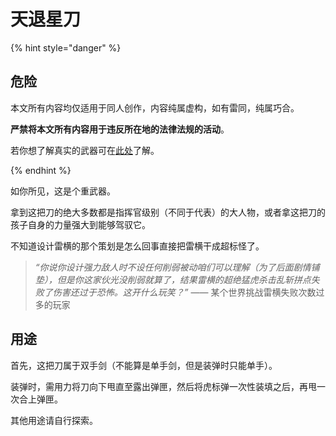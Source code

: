 # 天退星刀

{% hint style="danger" %}

## 危险

本文所有内容均仅适用于同人创作，内容纯属虚构，如有雷同，纯属巧合。

**严禁将本文所有内容用于违反所在地的法律法规的活动**。

若你想了解真实的武器可在[此处](https://www.bilibili.com/video/BV1YcRGYAEYj)了解。

{% endhint %}

如你所见，这是个重武器。

拿到这把刀的绝大多数都是指挥官级别（不同于代表）的大人物，或者拿这把刀的孩子自身的力量强大到能够驾驭它。

不知道设计雷横的那个策划是怎么回事直接把雷横干成超标怪了。

> *“你说你设计强力敌人时不设任何削弱被动咱们可以理解（为了后面剧情铺垫），但是你这家伙光没削弱就算了，结果雷横的超绝猛虎杀击乱斩拼点失败了伤害还过于恐怖。这开什么玩笑？”* —— 某个世界挑战雷横失败次数过多的玩家

## 用途

首先，这把刀属于双手剑（不能算是单手剑，但是装弹时只能单手）。

装弹时，需用力将刀向下甩直至露出弹匣，然后将虎标弹一次性装填之后，再甩一次合上弹匣。

其他用途请自行探索。